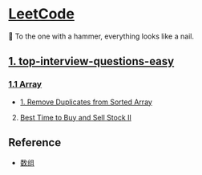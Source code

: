 # [LeetCode][0]

📩 To the one with a hammer, everything looks like a nail.

## [1. top-interview-questions-easy][1]

### [1.1 Array][1.1]

- [1. Remove Duplicates from Sorted Array][1.1.1] 
 2. [Best Time to Buy and Sell Stock II][1.1.2]

## Reference

- [数组](https://leetcode-cn.com/explore/interview/card/top-interview-questions-easy/1/array/)

[0]: https://leetcode.com/
[1]: https://leetcode.com/explore/interview/card/top-interview-questions-easy/

[1.1]: https://leetcode.com/explore/interview/card/top-interview-questions-easy/92/array/
[1.1.1]: https://leetcode.com/explore/interview/card/top-interview-questions-easy/92/array/727/
[1.1.2]: https://leetcode-cn.com/articles/best-time-to-buy-and-sell-stock-ii/
